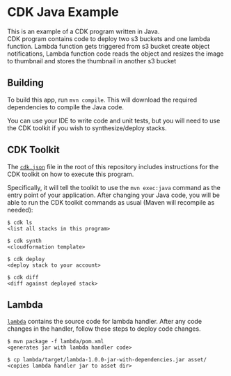 # CDK Java Example

This is an example of a CDK program written in Java.\
CDK program contains code to deploy two s3 buckets and one lambda function.
Lambda function gets triggered from s3 bucket create object notifications, Lambda function code reads the object and resizes the image to thumbnail and stores the thumbnail in
another s3 bucket

## Building

To build this app, run `mvn compile`. This will download the required
dependencies to compile the Java code.

You can use your IDE to write code and unit tests, but you will need to use the
CDK toolkit if you wish to synthesize/deploy stacks.

## CDK Toolkit

The [`cdk.json`](./cdk.json) file in the root of this repository includes
instructions for the CDK toolkit on how to execute this program.

Specifically, it will tell the toolkit to use the `mvn exec:java` command as the
entry point of your application. After changing your Java code, you will be able
to run the CDK toolkit commands as usual (Maven will recompile as needed):

    $ cdk ls
    <list all stacks in this program>

    $ cdk synth
    <cloudformation template>

    $ cdk deploy
    <deploy stack to your account>

    $ cdk diff
    <diff against deployed stack>


## Lambda
[`lambda`](./lambda) contains the source code for lambda handler.
After any code changes in the handler, follow these steps to deploy code changes.

    $ mvn package -f lambda/pom.xml
    <generates jar with lambda handler code>

    $ cp lambda/target/lambda-1.0.0-jar-with-dependencies.jar asset/
    <copies lambda handler jar to asset dir>
